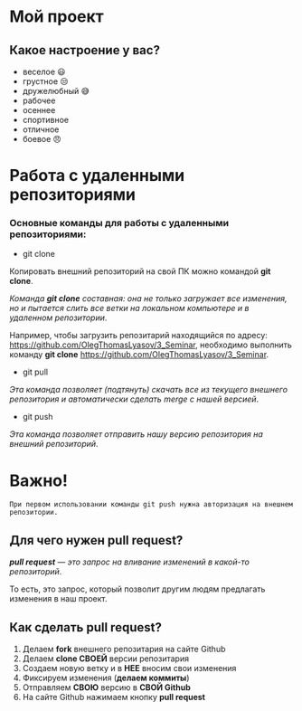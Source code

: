# Мой проект

## Какое настроение у вас?
* веселое :smiley:
* грустное :unamused:
* дружелюбный :sweat_smile:
* рабочее
* осеннее
* спортивное
* отличное 
* боевое :angry:

# Работа с удаленными репозиториями

### Основные команды для работы с удаленными репозиториями:

* git clone

Копировать внешний репозиторий на свой ПК можно командой **git clone**.

*Команда **git clone** составная: она не только
загружает все изменения, но и пытается слить 
все ветки на локальном компьютере и в
удаленном репозитории*.

Например, чтобы загрузить репозитарий находящийся по адресу: https://github.com/OlegThomasLyasov/3_Seminar, необходимо выполнить команду **git clone** https://github.com/OlegThomasLyasov/3_Seminar.

* git pull

*Эта команда позволяет (подтянуть) скачать все 
из текущего внешнего репозитория и автоматически
сделать merge с нашей версией*.

* git push

*Эта команда позволяет отправить нашу
версию репозитория на внешний
репозиторий*. 

# Важно!
```
При первом использовании команды git push нужна авторизация на внешнем репозитории.
```

## Для чего нужен **pull request**?

***pull request** — это запрос на вливание изменений в какой-то репозиторий*.

То есть, это запрос, который позволит другим людям предлагать
изменения в наш проект.

## Как сделать **pull request**?

1. Делаем **fork** внешнего репозитария на сайте Github
2. Делаем **clone СВОЕЙ** версии репозитария
3. Создаем новую ветку и в **НЕЕ** вносим свои изменения
4. Фиксируем изменения (**делаем коммиты**)
5. Отправляем **СВОЮ** версию в **СВОЙ Github**
6. На сайте Github нажимаем кнопку **pull request**  
